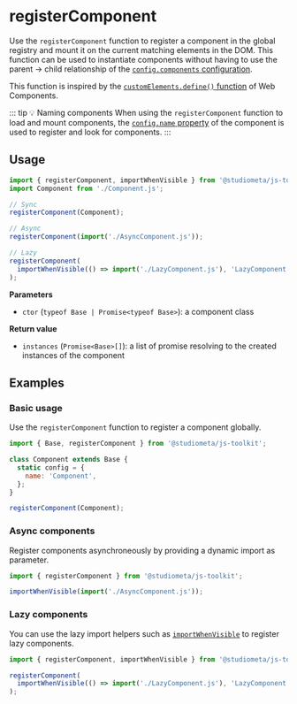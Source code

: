 # registerComponent

Use the `registerComponent` function to register a component in the global registry and mount it on the current matching elements in the DOM. This function can be used to instantiate components without having to use the parent → child relationship of the [`config.components` configuration](/api/configuration.md#config-components).

This function is inspired by the [`customElements.define()` function](https://developer.mozilla.org/en-US/docs/Web/API/CustomElementRegistry/define) of Web Components.

::: tip 💡 Naming components
When using the `registerComponent` function to load and mount components, the [`config.name` property](/api/configuration.md#config-name) of the component is used to register and look for components.
:::

## Usage

```js twoslash
import { registerComponent, importWhenVisible } from '@studiometa/js-toolkit';
import Component from './Component.js';

// Sync
registerComponent(Component);

// Async
registerComponent(import('./AsyncComponent.js'));

// Lazy
registerComponent(
  importWhenVisible(() => import('./LazyComponent.js'), 'LazyComponent'),
);
```

**Parameters**

- `ctor` (`typeof Base | Promise<typeof Base>`): a component class

**Return value**

- `instances` (`Promise<Base>[]`): a list of promise resolving to the created instances of the component

## Examples

### Basic usage

Use the `registerComponent` function to register a component globally.

```js twoslash
import { Base, registerComponent } from '@studiometa/js-toolkit';

class Component extends Base {
  static config = {
    name: 'Component',
  };
}

registerComponent(Component);
```

### Async components

Register components asynchroneously by providing a dynamic import as parameter.

```js
import { registerComponent } from '@studiometa/js-toolkit';

importWhenVisible(import('./AsyncComponent.js'));
```

### Lazy components

You can use the lazy import helpers such as [`importWhenVisible`](./importWhenVisible.md) to register lazy components.

```js twoslash
import { registerComponent, importWhenVisible } from '@studiometa/js-toolkit';

registerComponent(
  importWhenVisible(() => import('./LazyComponent.js'), 'LazyComponent'),
);
```
